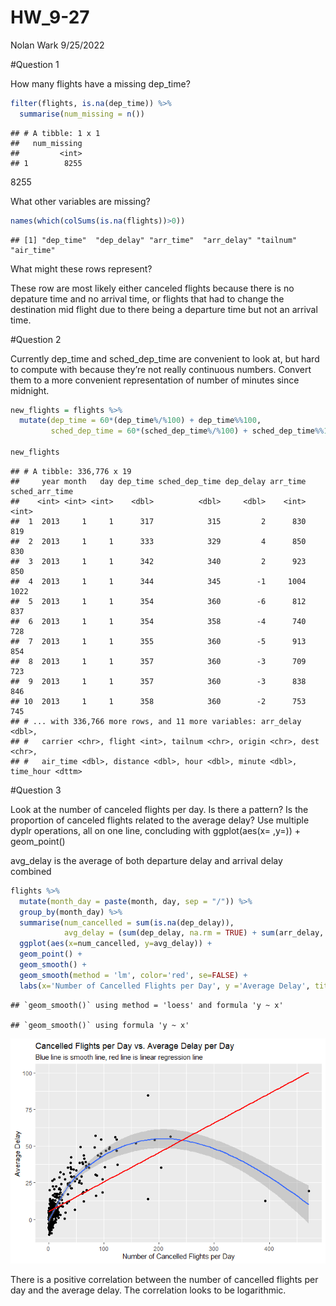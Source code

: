 HW\_9-27
================
Nolan Wark
9/25/2022

\#Question 1

How many flights have a missing dep\_time?

``` r
filter(flights, is.na(dep_time)) %>% 
  summarise(num_missing = n())
```

    ## # A tibble: 1 x 1
    ##   num_missing
    ##         <int>
    ## 1        8255

8255

What other variables are
    missing?

``` r
names(which(colSums(is.na(flights))>0))
```

    ## [1] "dep_time"  "dep_delay" "arr_time"  "arr_delay" "tailnum"   "air_time"

What might these rows represent?

These row are most likely either canceled flights because there is no
depature time and no arrival time, or flights that had to change the
destination mid flight due to there being a departure time but not an
arrival time.

\#Question 2

Currently dep\_time and sched\_dep\_time are convenient to look at, but
hard to compute with because they’re not really continuous numbers.
Convert them to a more convenient representation of number of minutes
since midnight.

``` r
new_flights = flights %>% 
  mutate(dep_time = 60*(dep_time%/%100) + dep_time%%100,
         sched_dep_time = 60*(sched_dep_time%/%100) + sched_dep_time%%100)

new_flights
```

    ## # A tibble: 336,776 x 19
    ##     year month   day dep_time sched_dep_time dep_delay arr_time sched_arr_time
    ##    <int> <int> <int>    <dbl>          <dbl>     <dbl>    <int>          <int>
    ##  1  2013     1     1      317            315         2      830            819
    ##  2  2013     1     1      333            329         4      850            830
    ##  3  2013     1     1      342            340         2      923            850
    ##  4  2013     1     1      344            345        -1     1004           1022
    ##  5  2013     1     1      354            360        -6      812            837
    ##  6  2013     1     1      354            358        -4      740            728
    ##  7  2013     1     1      355            360        -5      913            854
    ##  8  2013     1     1      357            360        -3      709            723
    ##  9  2013     1     1      357            360        -3      838            846
    ## 10  2013     1     1      358            360        -2      753            745
    ## # ... with 336,766 more rows, and 11 more variables: arr_delay <dbl>,
    ## #   carrier <chr>, flight <int>, tailnum <chr>, origin <chr>, dest <chr>,
    ## #   air_time <dbl>, distance <dbl>, hour <dbl>, minute <dbl>, time_hour <dttm>

\#Question 3

Look at the number of canceled flights per day. Is there a pattern? Is
the proportion of canceled flights related to the average delay? Use
multiple dyplr operations, all on one line, concluding with
ggplot(aes(x= ,y=)) + geom\_point()

avg\_delay is the average of both departure delay and arrival delay
combined

``` r
flights %>% 
  mutate(month_day = paste(month, day, sep = "/")) %>% 
  group_by(month_day) %>% 
  summarise(num_cancelled = sum(is.na(dep_delay)),
            avg_delay = (sum(dep_delay, na.rm = TRUE) + sum(arr_delay, na.rm = TRUE)) / (sum(!is.na(dep_delay)) + sum(!is.na(arr_delay)))) %>% 
  ggplot(aes(x=num_cancelled, y=avg_delay)) + 
  geom_point() + 
  geom_smooth() + 
  geom_smooth(method = 'lm', color='red', se=FALSE) + 
  labs(x='Number of Cancelled Flights per Day', y ='Average Delay', title = 'Cancelled Flights per Day vs. Average Delay per Day', subtitle = 'Blue line is smooth line, red line is linear regression line')
```

    ## `geom_smooth()` using method = 'loess' and formula 'y ~ x'

    ## `geom_smooth()` using formula 'y ~ x'

![](HW_9-27_files/figure-gfm/q3-1.png)<!-- -->

There is a positive correlation between the number of cancelled flights
per day and the average delay. The correlation looks to be logarithmic.

